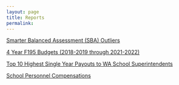 ```yaml
---
layout: page
title: Reports
permalink:
---
```


[Smarter Balanced Assessment (SBA) Outliers](sba_outliers)

[4 Year F195 Budgets (2018-2019 through 2021-2022)](4_yr_f195_budgets)

[Top 10 Highest Single Year Payouts to WA School Superintendents](super_payouts)

[School Personnel Compensations](duty_title_compensation)


